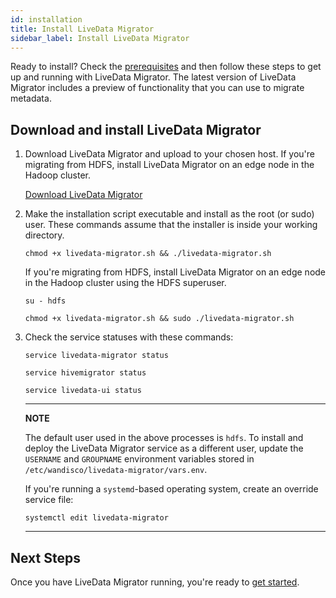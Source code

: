 ```yaml
---
id: installation
title: Install LiveData Migrator
sidebar_label: Install LiveData Migrator
---
```


Ready to install? Check the [prerequisites](./prereqs.md) and then follow these steps to get up and running with LiveData Migrator. The latest version of LiveData Migrator includes a preview of functionality that you can use to migrate metadata.

## Download and install LiveData Migrator

1. Download LiveData Migrator and upload to your chosen host. If you're migrating from HDFS, install LiveData Migrator on an edge node in the Hadoop cluster.

   <div class="download">
   <a href="https://www2.wandisco.com/ldm-trial">Download LiveData Migrator</a>
   </div>

1. Make the installation script executable and install as the root (or sudo) user. These commands assume that the installer is inside your working directory.

   ```text
   chmod +x livedata-migrator.sh && ./livedata-migrator.sh
   ```

   If you're migrating from HDFS, install LiveData Migrator on an edge node in the Hadoop cluster using the HDFS superuser.

   ```text title="Example for HDFS superuser"
   su - hdfs

   chmod +x livedata-migrator.sh && sudo ./livedata-migrator.sh
   ```

1. Check the service statuses with these commands:

   ```text
   service livedata-migrator status
   ```

   ```text
   service hivemigrator status
   ```

   ```text
   service livedata-ui status
   ```

   ---
   **NOTE**

   The default user used in the above processes is `hdfs`. To install and deploy the LiveData Migrator service as a different user, update the `USERNAME` and `GROUPNAME` environment variables stored in `/etc/wandisco/livedata-migrator/vars.env`.

   If you're running a `systemd`-based operating system, create an override service file:

   `systemctl edit livedata-migrator`

   ---

## Next Steps

Once you have LiveData Migrator running, you're ready to [get started](./get-started.md).
